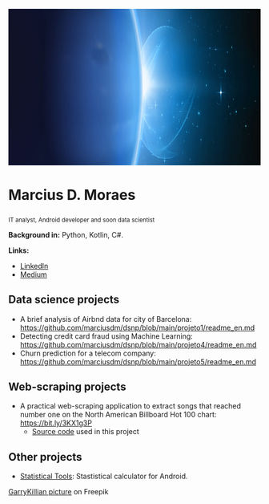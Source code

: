 <p align="center">
  <img src="banner2.png" height="312" width="960" >
</p>

# Marcius D. Moraes
<sub>IT analyst, Android developer and soon data scientist</sub>


**Background in:** Python, Kotlin, C#.

**Links:**
* [LinkedIn](https://www.linkedin.com/in/marciusdm/)
* [Medium](https://medium.com/@marciusdellano)

## Data science projects
* A brief analysis of Airbnd data for city of Barcelona: <a href="https://github.com/marciusdm/dsnp/blob/main/projeto1/readme_en.md">https://github.com/marciusdm/dsnp/blob/main/projeto1/readme_en.md</a>
* Detecting credit card fraud using Machine Learning: <a href="https://github.com/marciusdm/dsnp/blob/main/projeto4/readme_en.md">https://github.com/marciusdm/dsnp/blob/main/projeto4/readme_en.md</a>
* Churn prediction for a telecom company: <a href="https://github.com/marciusdm/dsnp/blob/main/projeto5/readme_en.md">https://github.com/marciusdm/dsnp/blob/main/projeto5/readme_en.md</a>

## Web-scraping projects

* A practical web-scraping application to extract songs that reached number one on the North American Billboard Hot 100 chart: https://bit.ly/3KX1g3P
   * [Source code](https://github.com/marciusdm/webscraping/raw/main/scrapy_billboard/billboard.zip) used in this project

## Other projects
* [Statistical Tools](https://play.google.com/store/apps/details?id=com.mdmoraes.statisticalcalculator): Stastistical calculator for Android.

<a href="https://br.freepik.com/vetores-gratis/estrelas-brilhantes-brilham-da-borda-de-um-planeta_6538801.htm#query=eclipse&position=3&from_view=search&track=sph">GarryKillian picture</a> on Freepik
